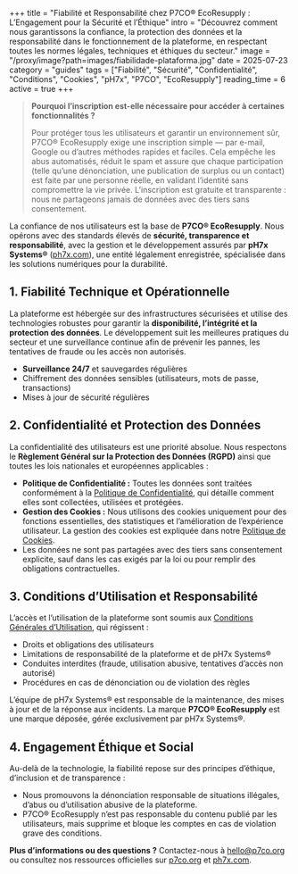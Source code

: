 +++
title = "Fiabilité et Responsabilité chez P7CO® EcoResupply : L’Engagement pour la Sécurité et l’Éthique"
intro = "Découvrez comment nous garantissons la confiance, la protection des données et la responsabilité dans le fonctionnement de la plateforme, en respectant toutes les normes légales, techniques et éthiques du secteur."
image = "/proxy/image?path=images/fiabilidade-plataforma.jpg"
date = 2025-07-23
category = "guides"
tags = ["Fiabilité", "Sécurité", "Confidentialité", "Conditions", "Cookies", "pH7x", "P7CO", "EcoResupply"]
reading_time = 6
active = true
+++

> **Pourquoi l’inscription est-elle nécessaire pour accéder à certaines fonctionnalités ?**
>
> Pour protéger tous les utilisateurs et garantir un environnement sûr, P7CO® EcoResupply exige une inscription simple — par e-mail, Google ou d’autres méthodes rapides et faciles.
> Cela empêche les abus automatisés, réduit le spam et assure que chaque participation (telle qu’une dénonciation, une publication de surplus ou un contact) est faite par une personne réelle, en validant l’identité sans compromettre la vie privée.
> L’inscription est gratuite et transparente : nous ne partageons jamais de données avec des tiers sans consentement.

La confiance de nos utilisateurs est la base de **P7CO® EcoResupply**. Nous opérons avec des standards élevés de **sécurité, transparence et responsabilité**, avec la gestion et le développement assurés par **pH7x Systems®** ([ph7x.com](https://ph7x.com)), une entité légalement enregistrée, spécialisée dans les solutions numériques pour la durabilité.

## 1. Fiabilité Technique et Opérationnelle

La plateforme est hébergée sur des infrastructures sécurisées et utilise des technologies robustes pour garantir la **disponibilité, l’intégrité et la protection des données**. Le développement suit les meilleures pratiques du secteur et une surveillance continue afin de prévenir les pannes, les tentatives de fraude ou les accès non autorisés.

* **Surveillance 24/7** et sauvegardes régulières
* Chiffrement des données sensibles (utilisateurs, mots de passe, transactions)
* Mises à jour de sécurité régulières

## 2. Confidentialité et Protection des Données

La confidentialité des utilisateurs est une priorité absolue. Nous respectons le **Règlement Général sur la Protection des Données (RGPD)** ainsi que toutes les lois nationales et européennes applicables :

* **Politique de Confidentialité :** Toutes les données sont traitées conformément à la [Politique de Confidentialité](https://p7co.org/Home/Privacy), qui détaille comment elles sont collectées, utilisées et protégées.
* **Gestion des Cookies :** Nous utilisons des cookies uniquement pour des fonctions essentielles, des statistiques et l’amélioration de l’expérience utilisateur. La gestion des cookies est expliquée dans notre [Politique de Cookies](https://p7co.org/Home/Cookies).
* Les données ne sont pas partagées avec des tiers sans consentement explicite, sauf dans les cas exigés par la loi ou pour remplir des obligations contractuelles.

## 3. Conditions d’Utilisation et Responsabilité

L’accès et l’utilisation de la plateforme sont soumis aux [Conditions Générales d’Utilisation](https://p7co.org/Home/Terms), qui régissent :

* Droits et obligations des utilisateurs
* Limitations de responsabilité de la plateforme et de pH7x Systems®
* Conduites interdites (fraude, utilisation abusive, tentatives d’accès non autorisé)
* Procédures en cas de dénonciation ou de violation des règles

L’équipe de pH7x Systems® est responsable de la maintenance, des mises à jour et de la réponse aux incidents.
La marque **P7CO® EcoResupply** est une marque déposée, gérée exclusivement par pH7x Systems®.

## 4. Engagement Éthique et Social

Au-delà de la technologie, la fiabilité repose sur des principes d’éthique, d’inclusion et de transparence :

* Nous promouvons la dénonciation responsable de situations illégales, d’abus ou d’utilisation abusive de la plateforme.
* P7CO® EcoResupply n’est pas responsable du contenu publié par les utilisateurs, mais supprime et bloque les comptes en cas de violation grave des conditions.

**Plus d’informations ou des questions ?**
Contactez-nous à [hello@p7co.org](mailto:hello@p7co.org) ou consultez nos ressources officielles sur [p7co.org](https://p7co.org) et [ph7x.com](https://ph7x.com).
